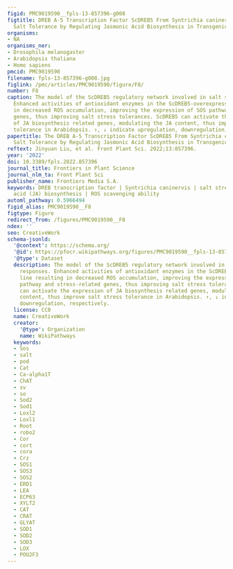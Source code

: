 ```yaml
---
figid: PMC9019590__fpls-13-857396-g008
figtitle: DREB A-5 Transcription Factor ScDREB5 From Syntrichia caninervis Enhanced
  Salt Tolerance by Regulating Jasmonic Acid Biosynthesis in Transgenic Arabidopsis
organisms:
- NA
organisms_ner:
- Drosophila melanogaster
- Arabidopsis thaliana
- Homo sapiens
pmcid: PMC9019590
filename: fpls-13-857396-g008.jpg
figlink: /pmc/articles/PMC9019590/figure/F8/
number: F8
caption: The model of the ScDREB5 regulatory network involved in salt stress responses.
  Enhanced activities of antioxidant enzymes in the ScDREB5-overexpression line resulting
  in decreased ROS accumulation, improving the expression of SOS pathway and stress-related
  genes, thus improving salt stress tolerances. ScDREB5 can activate the expression
  of JA biosynthesis related genes, modulating the JA content, thus improve salt stress
  tolerance in Arabidopsis. ↑, ↓ indicate upregulation, downregulation, respectively.
papertitle: The DREB A-5 Transcription Factor ScDREB5 From Syntrichia caninervis Enhanced
  Salt Tolerance by Regulating Jasmonic Acid Biosynthesis in Transgenic Arabidopsis.
reftext: Jinyuan Liu, et al. Front Plant Sci. 2022;13:857396.
year: '2022'
doi: 10.3389/fpls.2022.857396
journal_title: Frontiers in Plant Science
journal_nlm_ta: Front Plant Sci
publisher_name: Frontiers Media S.A.
keywords: DREB transcription factor | Syntrichia caninervis | salt stress | jasmonic
  acid (JA) biosynthesis | ROS scavenging ability
automl_pathway: 0.5966494
figid_alias: PMC9019590__F8
figtype: Figure
redirect_from: /figures/PMC9019590__F8
ndex: ''
seo: CreativeWork
schema-jsonld:
  '@context': https://schema.org/
  '@id': https://pfocr.wikipathways.org/figures/PMC9019590__fpls-13-857396-g008.html
  '@type': Dataset
  description: The model of the ScDREB5 regulatory network involved in salt stress
    responses. Enhanced activities of antioxidant enzymes in the ScDREB5-overexpression
    line resulting in decreased ROS accumulation, improving the expression of SOS
    pathway and stress-related genes, thus improving salt stress tolerances. ScDREB5
    can activate the expression of JA biosynthesis related genes, modulating the JA
    content, thus improve salt stress tolerance in Arabidopsis. ↑, ↓ indicate upregulation,
    downregulation, respectively.
  license: CC0
  name: CreativeWork
  creator:
    '@type': Organization
    name: WikiPathways
  keywords:
  - Sos
  - salt
  - pod
  - Cat
  - Ca-alpha1T
  - ChAT
  - sv
  - so
  - Sod2
  - Sod1
  - Loxl2
  - Loxl1
  - Root
  - robo2
  - Cor
  - cort
  - cora
  - Crz
  - SOS1
  - SOS3
  - SOS2
  - ERD1
  - LEA
  - ECP63
  - XYLT2
  - CAT
  - CRAT
  - GLYAT
  - SOD1
  - SOD2
  - SOD3
  - LOX
  - POU2F3
---
```


